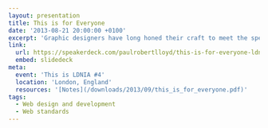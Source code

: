 ```yaml
---
layout: presentation
title: This is for Everyone
date: '2013-08-21 20:00:00 +0100'
excerpt: 'Graphic designers have long honed their craft to meet the specific constraints of television. As web designers begin to understand the true nature of our own medium, isn’t about time we did the same?'
link: 
  url: https://speakerdeck.com/paulrobertlloyd/this-is-for-everyone-ldnia-number-4
  embed: slidedeck
meta:
  event: 'This is LDNIA #4'
  location: 'London, England'
  resources: '[Notes](/downloads/2013/09/this_is_for_everyone.pdf)'
tags:
  - Web design and development
  - Web standards
---
```

